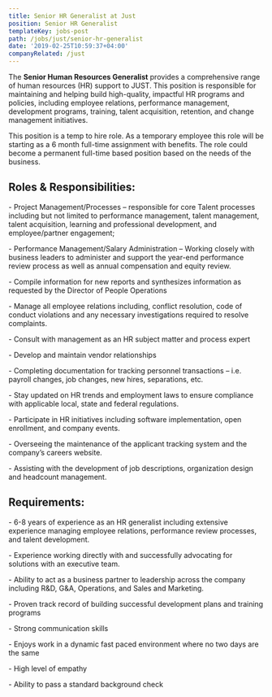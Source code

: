 ```yaml
---
title: Senior HR Generalist at Just
position: Senior HR Generalist
templateKey: jobs-post
path: /jobs/just/senior-hr-generalist
date: '2019-02-25T10:59:37+04:00'
companyRelated: /just
---
```

The **Senior Human Resources Generalist** provides a comprehensive range of human resources (HR) support to JUST. This position is responsible for maintaining and helping build high-quality, impactful HR programs and policies, including employee relations, performance management, development programs, training, talent acquisition, retention, and change management initiatives.

This position is a temp to hire role. As a temporary employee this role will be starting as a 6 month full-time assignment with benefits. The role could become a permanent full-time based position based on the needs of the business.



## Roles & Responsibilities:

\- Project Management/Processes – responsible for core Talent processes including but not limited to performance management, talent management, talent acquisition, learning and professional development, and employee/partner engagement;

\- Performance Management/Salary Administration –  Working closely with business leaders to administer and support the year-end performance review process as well as annual compensation and equity review.

\- Compile information for new reports and synthesizes information as requested by the Director of People Operations

\- Manage all employee relations including, conflict resolution, code of conduct violations and any necessary investigations required to resolve complaints.

\- Consult with management as an HR subject matter and process expert

\- Develop and maintain vendor relationships 

\- Completing documentation for tracking personnel transactions – i.e. payroll changes, job changes, new hires, separations, etc. 

\- Stay updated on HR trends and employment laws to ensure compliance with applicable local, state and federal regulations. 

\- Participate in HR initiatives including software implementation, open enrollment, and company events. 

\- Overseeing the maintenance of the applicant tracking system and the company’s careers website.

\- Assisting with the development of job descriptions, organization design and headcount management.



## Requirements:

\- 6-8 years of experience as an HR generalist including extensive experience managing employee relations, performance review processes, and talent development.

\- Experience working directly with and successfully advocating for solutions with an executive team.

\- Ability to act as a business partner to leadership across the company including R&D, G&A, Operations, and Sales and Marketing.

\- Proven track record of building successful development plans and training programs

\- Strong communication skills

\- Enjoys  work in a dynamic fast paced environment where no two days are the same

\- High level of empathy  

\- Ability to pass a standard background check
